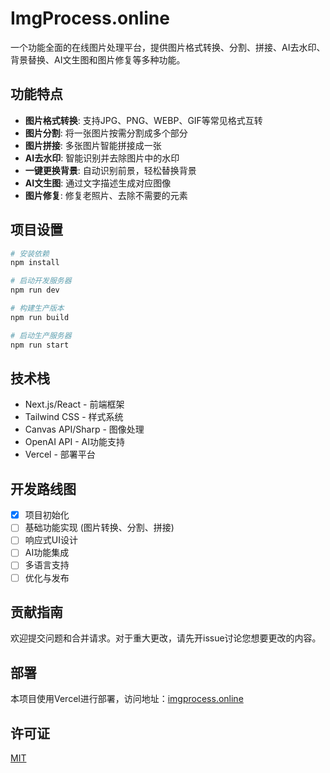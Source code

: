 # ImgProcess.online

一个功能全面的在线图片处理平台，提供图片格式转换、分割、拼接、AI去水印、背景替换、AI文生图和图片修复等多种功能。

## 功能特点

- **图片格式转换**: 支持JPG、PNG、WEBP、GIF等常见格式互转
- **图片分割**: 将一张图片按需分割成多个部分
- **图片拼接**: 多张图片智能拼接成一张
- **AI去水印**: 智能识别并去除图片中的水印
- **一键更换背景**: 自动识别前景，轻松替换背景
- **AI文生图**: 通过文字描述生成对应图像
- **图片修复**: 修复老照片、去除不需要的元素

## 项目设置

```bash
# 安装依赖
npm install

# 启动开发服务器
npm run dev

# 构建生产版本
npm run build

# 启动生产服务器
npm run start
```

## 技术栈

- Next.js/React - 前端框架
- Tailwind CSS - 样式系统
- Canvas API/Sharp - 图像处理
- OpenAI API - AI功能支持
- Vercel - 部署平台

## 开发路线图

- [x] 项目初始化
- [ ] 基础功能实现 (图片转换、分割、拼接)
- [ ] 响应式UI设计
- [ ] AI功能集成
- [ ] 多语言支持
- [ ] 优化与发布

## 贡献指南

欢迎提交问题和合并请求。对于重大更改，请先开issue讨论您想要更改的内容。

## 部署

本项目使用Vercel进行部署，访问地址：[imgprocess.online](https://imgprocess.online)

## 许可证

[MIT](LICENSE) 